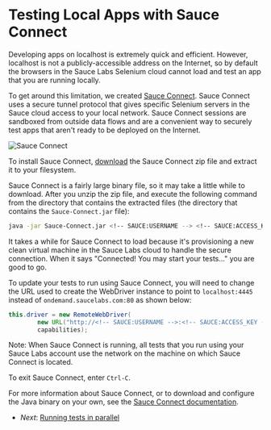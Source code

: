 Testing Local Apps with Sauce Connect
=======

Developing apps on localhost is extremely quick and efficient. However, localhost is not a publicly-accessible
address on the Internet, so by default the browsers in the Sauce Labs Selenium cloud cannot 
load and test an app that you are running locally.

To get around this limitation, we created [Sauce Connect](https://saucelabs.com/docs/connect). Sauce Connect uses a 
secure tunnel protocol that gives specific Selenium servers in the Sauce cloud access to your local network. 
Sauce Connect sessions are sandboxed from outside data flows and are a convenient way to securely test apps that 
aren't ready to be deployed on the Internet.

![Sauce Connect](##Diagram-Connect.png##)

To install Sauce Connect, [download](https://saucelabs.com/downloads/Sauce-Connect-latest.zip) the Sauce Connect 
zip file and extract it to your filesystem.

Sauce Connect is a fairly large binary file, so it may take a little while to download. After you 
unzip the zip file, and execute the following command from the directory that contains the extracted files (the 
directory that contains the `Sauce-Connect.jar` file):

<!-- SAUCE:LOGIN -->

```bash
java -jar Sauce-Connect.jar <!-- SAUCE:USERNAME --> <!-- SAUCE:ACCESS_KEY -->
```

It takes a while for Sauce Connect to load because it's provisioning a new clean virtual machine in the Sauce Labs cloud 
to handle the secure connection. When it says "Connected! You may start your tests..." you are good to go.

To update your tests to run using Sauce Connect, you will need to change the URL used to create the WebDriver instance 
to point to `localhost:4445` instead of `ondemand.saucelabs.com:80` as shown below:


```java
this.driver = new RemoteWebDriver(
        new URL("http://<!-- SAUCE:USERNAME -->:<!-- SAUCE:ACCESS_KEY -->@localhost:4445/wd/hub"),
        capabilities);
```

Note: When Sauce Connect is running, all tests that you run using your Sauce Labs account use the network on the machine 
on which Sauce Connect is located.

To exit Sauce Connect, enter `Ctrl-C`.

For more information about Sauce Connect, or to download and configure the
Java binary on your own, see the [Sauce Connect documentation](https://saucelabs.com/docs/connect).

* _Next_: [Running tests in parallel](##06-Parallelism.md##)
